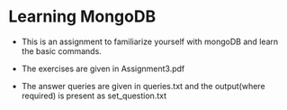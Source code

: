 Learning MongoDB
================

- This is an assignment to familiarize yourself with mongoDB and learn the basic commands.

- The exercises are given in Assignment3.pdf

- The answer queries are given in queries.txt and the output(where required) is present as set\_question.txt
